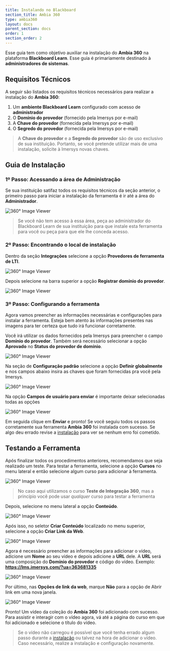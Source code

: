 ```yaml
---
title: Instalando no Blackboard
section_title: Ambia 360
type: ambia360
layout: docs
parent_section: docs
order: 1
section_order: 2
---
```


Esse guia tem como objetivo auxiliar na instalação do **Ambia 360** na plataforma **Blackboard Learn**. Esse guia é primariamente destinado à **administradores de sistemas**.

## Requisitos Técnicos

A seguir são listados os requisitos técnicos necessários para realizar a instalação do **Ambia 360**:

1. Um **ambiente Blackboard Learn** configurado com acesso de **administrador**
2. O **Domínio do provedor** (fornecido pela Imersys por e-mail)
3. A **Chave do provedor** (fornecida pela Imersys por e-mail)
4. O **Segredo do provedor** (fornecida pela Imersys por e-mail)

> A **Chave do provedor** e a **Segredo do provedor** são de uso exclusivo de sua instituição. Portanto, se você pretende utilizar mais de uma instalação, solicite à Imersys novas chaves.
>

## Guia de Instalação

### 1º Passo: Acessando a área de Administração

Se sua instituição satifaz todos os requisitos técnicos da seção anterior, o primeiro passo para iniciar a instalação da ferramenta é ir até a área do **Administrador**.

![360&deg; Image Viewer](../images/blackboard/Blackboard-SS1.png)

> Se você não tem acesso à essa área, peça ao administrador do Blackboard Learn de sua instituição para que instale esta ferramenta para você ou peça para que ele lhe conceda acesso.

### 2º Passo: Encontrando o local de instalação

Dentro da seção **Integrações** selecione a opção **Provedores de ferramenta de LTI**.

![360&deg; Image Viewer](../images/blackboard/Blackboard-SS2.png)

Depois selecione na barra superior a opção **Registrar domínio do provedor**.

![360&deg; Image Viewer](../images/blackboard/Blackboard-SS3.png)

### 3º Passo: Configurando a ferramenta

Agora vamos preencher as informações necessárias e configurações para instalar a ferramenta. Esteja bem atento às informações presentes nas imagens para ter certeza que tudo irá funcionar corretamente.

Você irá utilizar os dados fornecidos pela Imersys para preencher o campo **Domínio do provedor**. Também será necessário selecionar a opção **Aprovado** no **Status do provedor de domínio**.

![360&deg; Image Viewer](../images/blackboard/Blackboard-SS4.png)

Na seção de **Configuração padrão** selecione a opção **Definir globalmente** e nos 
campos abaixo insira as chaves que foram fornecidas pra você pela Imersys.

![360&deg; Image Viewer](../images/blackboard/Blackboard-SS5.png)

Na opção **Campos de usuário para enviar** é importante deixar selecionadas todas as opções

![360&deg; Image Viewer](../images/blackboard/Blackboard-SS6.png)

Em seguida clique em **Enviar** e pronto! Se você seguiu todos os passos corretamente sua
ferramenta **Ambia 360** foi instalada com sucesso. Se algo deu errado revise a [instalação](#guia-de-instalacao) para ver se nenhum erro foi cometido.

## Testando a Ferramenta

Após finalizar todos os procedimentos anteriores, recomendamos que seja realizado um teste. Para testar a ferramenta, selecione a opção **Cursos** no menu lateral e então selecione algum curso para adicionar à ferramenta.

![360&deg; Image Viewer](../images/blackboard/Blackboard-SS7.png)

>No caso aqui utilizamos o curso **Teste de Integração 360**, mas a princípio você pode usar *qualquer* curso para testar
>a ferramenta

Depois, selecione no menu lateral a opção **Conteúdo**.

![360&deg; Image Viewer](../images/blackboard/Blackboard-SS8.png)

Após isso, no seletor **Criar Conteúdo** localizado no menu superior, selecione a opção **Criar Link da Web**.

![360&deg; Image Viewer](../images/blackboard/Blackboard-SS9.png)

Agora é necessário preencher as informações para adicionar o vídeo, adicione um **Nome**
ao seu vídeo e depois adicione a **URL** dele. A **URL** será uma composição do **Domínio do provedor** e código do vídeo. Exemplo: **https://lms.imersys.com/?ua=363681335**

![360&deg; Image Viewer](../images/blackboard/Blackboard-SS10.png)

Por último, nas **Opções de link da web**, marque **Não** para a opção de Abrir link em uma nova janela.

![360&deg; Image Viewer](../images/blackboard/Blackboard-SS11.png)

Pronto! Um vídeo da coleção do **Ambia 360** foi adicionado com sucesso. Para assistir e interagir com o vídeo agora, vá até a página do curso em que foi adicionado e selecione o título do vídeo.

>Se o vídeo não carregou é possível que você tenha errado algum passo durante a [instalação](#guia-de-instalacao) ou talvez na hora de adicionar o vídeo. Caso necessário, realize a instalação e configuração novamente.
